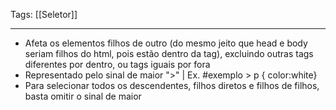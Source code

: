
Tags: [[Seletor]]

----

- Afeta os elementos filhos de outro (do mesmo jeito que head e body seriam filhos do html, pois estão dentro da tag), excluindo outras tags diferentes por dentro, ou tags iguais por fora
- Representado pelo sinal de maior ">" | Ex. \#exemplo > p { color:white}
- Para selecionar todos os descendentes, filhos diretos e filhos de filhos, basta omitir o sinal de maior